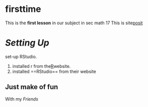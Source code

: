 # firsttime
This is the **first lesson** in our subject in sec math 17
This is site[posit](https://www.r.com)

# *Setting Up*

set-up RStudio.

1. installed r from the[R](https://www.r-project.org)website.
2. installed ==RStudio== from their website

## Just make of fun

With my *Friends*

